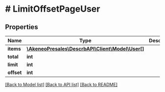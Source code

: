 # # LimitOffsetPageUser

## Properties

Name | Type | Description | Notes
------------ | ------------- | ------------- | -------------
**items** | [**\AkeneoPresales\DescrbAPI\Client\Model\User[]**](User.md) |  |
**total** | **int** |  |
**limit** | **int** |  | [optional]
**offset** | **int** |  | [optional]

[[Back to Model list]](../../README.md#models) [[Back to API list]](../../README.md#endpoints) [[Back to README]](../../README.md)
